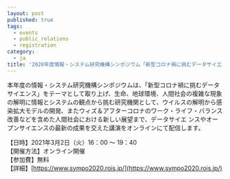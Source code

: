 ```yaml
---
layout: post
published: true
tags:
  - events
  - public_relations
  - registration
category:
  - ja
title: '2020年度情報・システム研究機構シンポジウム「新型コロナ禍に挑むデータサイエンス」(2021年3月2日)がオンラインで開催されます。'
---
```


本年度の情報・システム研究機構シンポジウムは、「新型コロナ禍に挑むデータサイエンス」をテーマとして取り上げ、生命、地球環境、人間社会の複雑な現象の解明に情報とシステムの観点から挑む研究機関として、ウイルスの解明から感染拡大モデルの開発、またウィズ＆アフターコロナのワーク・ライフ・バランス改善などを含めた人間社会における新しい展望まで、データサイエ ンスやオープンサイエンスの最新の成果を交えた講演をオンラインにて配信します。

【日時】2021年3月2日（火）16：00 ～ 19：40 <br />
【開催方法】オンライン開催 <br />
【参加費】無料 <br />
【詳細】[https://www.sympo2020.rois.jp/](https://www.sympo2020.rois.jp/) <br />
